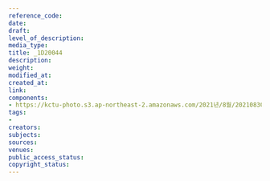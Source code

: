 ```yaml
---
reference_code: 
date: 
draft: 
level_of_description: 
media_type: 
title: _1D20044
description: 
weight: 
modified_at: 
created_at: 
link: 
components:
- https://kctu-photo.s3.ap-northeast-2.amazonaws.com/2021년/8월/20210830_국가책임+돌봄체계+대전환을+위한+민주노총+돌봄노동자+노정교섭+촉구+기자회견/_1D20044.jpg
tags:
- 
creators: 
subjects: 
sources: 
venues: 
public_access_status: 
copyright_status: 
---
```

